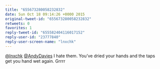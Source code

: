 ```yaml
---
title: "655673280058232832"
date: Sun Oct 18 09:14:26 +0000 2015
original-tweet-id: "655673280058232832"
retweets: 0
favorites: 1
reply-tweet-id: "655582404116017152"
reply-user-id: "23777840"
reply-user-screen-name: "lnxchk"
---
```

<a href="https://twitter.com/lnxchk">@lnxchk</a> <a href="https://twitter.com/AndyDavies">@AndyDavies</a> I hate them. You’ve dried your hands and the taps get you hand wet again. Grrrr
